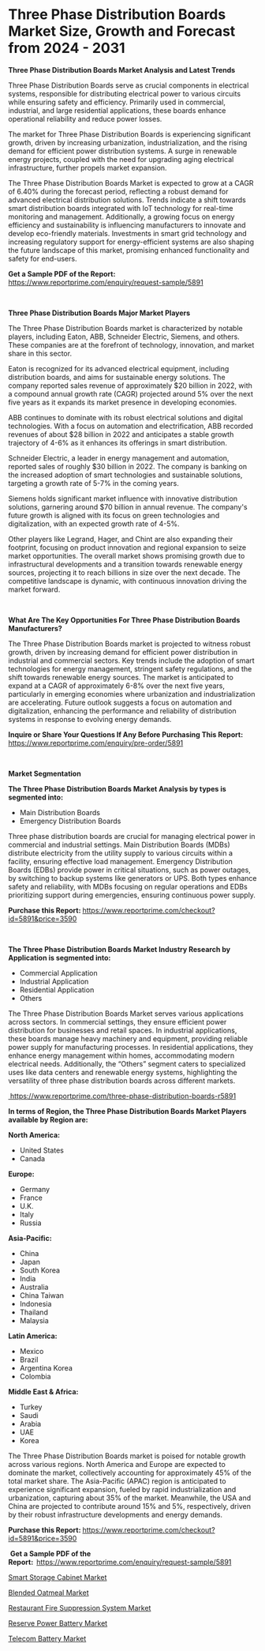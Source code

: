<p><h1>Three Phase Distribution Boards Market Size, Growth and Forecast from 2024 - 2031</h1></p><p><strong>Three Phase Distribution Boards Market Analysis and Latest Trends</strong></p>
<p><p>Three Phase Distribution Boards serve as crucial components in electrical systems, responsible for distributing electrical power to various circuits while ensuring safety and efficiency. Primarily used in commercial, industrial, and large residential applications, these boards enhance operational reliability and reduce power losses. </p><p>The market for Three Phase Distribution Boards is experiencing significant growth, driven by increasing urbanization, industrialization, and the rising demand for efficient power distribution systems. A surge in renewable energy projects, coupled with the need for upgrading aging electrical infrastructure, further propels market expansion. </p><p>The Three Phase Distribution Boards Market is expected to grow at a CAGR of 6.40% during the forecast period, reflecting a robust demand for advanced electrical distribution solutions. Trends indicate a shift towards smart distribution boards integrated with IoT technology for real-time monitoring and management. Additionally, a growing focus on energy efficiency and sustainability is influencing manufacturers to innovate and develop eco-friendly materials. Investments in smart grid technology and increasing regulatory support for energy-efficient systems are also shaping the future landscape of this market, promising enhanced functionality and safety for end-users.</p></p>
<p><strong>Get a Sample PDF of the Report:&nbsp;</strong> <a href="https://www.reportprime.com/enquiry/request-sample/5891?utm_campaign=1949&utm_medium=2&utm_source=Github&utm_content=ia&utm_term=24122024&utm_id=three-phase-distribution-boards">https://www.reportprime.com/enquiry/request-sample/5891</a></p>
<p>&nbsp;</p>
<p><strong>Three Phase Distribution Boards Major Market Players</strong></p>
<p><p>The Three Phase Distribution Boards market is characterized by notable players, including Eaton, ABB, Schneider Electric, Siemens, and others. These companies are at the forefront of technology, innovation, and market share in this sector. </p><p>Eaton is recognized for its advanced electrical equipment, including distribution boards, and aims for sustainable energy solutions. The company reported sales revenue of approximately $20 billion in 2022, with a compound annual growth rate (CAGR) projected around 5% over the next five years as it expands its market presence in developing economies.</p><p>ABB continues to dominate with its robust electrical solutions and digital technologies. With a focus on automation and electrification, ABB recorded revenues of about $28 billion in 2022 and anticipates a stable growth trajectory of 4-6% as it enhances its offerings in smart distribution.</p><p>Schneider Electric, a leader in energy management and automation, reported sales of roughly $30 billion in 2022. The company is banking on the increased adoption of smart technologies and sustainable solutions, targeting a growth rate of 5-7% in the coming years.</p><p>Siemens holds significant market influence with innovative distribution solutions, garnering around $70 billion in annual revenue. The company's future growth is aligned with its focus on green technologies and digitalization, with an expected growth rate of 4-5%.</p><p>Other players like Legrand, Hager, and Chint are also expanding their footprint, focusing on product innovation and regional expansion to seize market opportunities. The overall market shows promising growth due to infrastructural developments and a transition towards renewable energy sources, projecting it to reach billions in size over the next decade. The competitive landscape is dynamic, with continuous innovation driving the market forward.</p></p>
<p>&nbsp;</p>
<p><strong>What Are The Key Opportunities For Three Phase Distribution Boards Manufacturers?</strong></p>
<p><p>The Three Phase Distribution Boards market is projected to witness robust growth, driven by increasing demand for efficient power distribution in industrial and commercial sectors. Key trends include the adoption of smart technologies for energy management, stringent safety regulations, and the shift towards renewable energy sources. The market is anticipated to expand at a CAGR of approximately 6-8% over the next five years, particularly in emerging economies where urbanization and industrialization are accelerating. Future outlook suggests a focus on automation and digitalization, enhancing the performance and reliability of distribution systems in response to evolving energy demands.</p></p>
<p><strong>Inquire or Share Your Questions If Any Before Purchasing This Report:</strong> <a href="https://www.reportprime.com/enquiry/pre-order/5891?utm_campaign=1949&utm_medium=2&utm_source=Github&utm_content=ia&utm_term=24122024&utm_id=three-phase-distribution-boards">https://www.reportprime.com/enquiry/pre-order/5891</a></p>
<p>&nbsp;</p>
<p><strong>Market Segmentation</strong></p>
<p><strong>The Three Phase Distribution Boards Market Analysis by types is segmented into:</strong></p>
<p><ul><li>Main Distribution Boards</li><li>Emergency Distribution Boards</li></ul></p>
<p><p>Three phase distribution boards are crucial for managing electrical power in commercial and industrial settings. Main Distribution Boards (MDBs) distribute electricity from the utility supply to various circuits within a facility, ensuring effective load management. Emergency Distribution Boards (EDBs) provide power in critical situations, such as power outages, by switching to backup systems like generators or UPS. Both types enhance safety and reliability, with MDBs focusing on regular operations and EDBs prioritizing support during emergencies, ensuring continuous power supply.</p></p>
<p><strong>Purchase this Report:&nbsp;</strong><a href="https://www.reportprime.com/checkout?id=5891&price=3590&utm_campaign=1949&utm_medium=2&utm_source=Github&utm_content=ia&utm_term=24122024&utm_id=three-phase-distribution-boards">https://www.reportprime.com/checkout?id=5891&price=3590</a></p>
<p>&nbsp;</p>
<p><strong>The Three Phase Distribution Boards Market Industry Research by Application is segmented into:</strong></p>
<p><ul><li>Commercial Application</li><li>Industrial Application</li><li>Residential Application</li><li>Others</li></ul></p>
<p><p>The Three Phase Distribution Boards Market serves various applications across sectors. In commercial settings, they ensure efficient power distribution for businesses and retail spaces. In industrial applications, these boards manage heavy machinery and equipment, providing reliable power supply for manufacturing processes. In residential applications, they enhance energy management within homes, accommodating modern electrical needs. Additionally, the “Others” segment caters to specialized uses like data centers and renewable energy systems, highlighting the versatility of three phase distribution boards across different markets.</p></p>
<p><a href="https://www.reportprime.com/three-phase-distribution-boards-r5891?utm_campaign=1949&utm_medium=2&utm_source=Github&utm_content=ia&utm_term=24122024&utm_id=three-phase-distribution-boards">&nbsp;https://www.reportprime.com/three-phase-distribution-boards-r5891</a></p>
<p><strong>In terms of Region, the Three Phase Distribution Boards Market Players available by Region are:</strong></p>
<p>
    <p> <strong> North America: </strong>
        <ul>
            <li>United States</li>
            <li>Canada</li>
        </ul>
        </p> 
    <p> <strong> Europe: </strong>
        <ul>
            <li>Germany</li>
            <li>France</li>
            <li>U.K.</li>
            <li>Italy</li>
            <li>Russia</li>
        </ul>
        </p> 
    <p> <strong> Asia-Pacific: </strong>
        <ul>
            <li>China</li>
            <li>Japan</li>
            <li>South Korea</li>
            <li>India</li>
            <li>Australia</li>
            <li>China Taiwan</li>
            <li>Indonesia</li>
            <li>Thailand</li>
            <li>Malaysia</li>
        </ul>
        </p> 
    <p> <strong> Latin America: </strong>
        <ul>
            <li>Mexico</li>
            <li>Brazil</li>
            <li>Argentina Korea</li>
            <li>Colombia</li>
        </ul>
        </p> 
    <p> <strong> Middle East & Africa: </strong>
        <ul>
            <li>Turkey</li>
            <li>Saudi</li>
            <li>Arabia</li>
            <li>UAE</li>
            <li>Korea</li>
        </ul>
    </p>
    </p>
<p><p>The Three Phase Distribution Boards market is poised for notable growth across various regions. North America and Europe are expected to dominate the market, collectively accounting for approximately 45% of the total market share. The Asia-Pacific (APAC) region is anticipated to experience significant expansion, fueled by rapid industrialization and urbanization, capturing about 35% of the market. Meanwhile, the USA and China are projected to contribute around 15% and 5%, respectively, driven by their robust infrastructure developments and energy demands.</p></p>
<p><strong>Purchase this Report: </strong><a href="https://www.reportprime.com/checkout?id=5891&price=3590&utm_campaign=1949&utm_medium=2&utm_source=Github&utm_content=ia&utm_term=24122024&utm_id=three-phase-distribution-boards">https://www.reportprime.com/checkout?id=5891&price=3590</a></p>
<p>&nbsp;<strong>Get a Sample PDF of the Report:&nbsp;&nbsp;</strong><a href="https://www.reportprime.com/enquiry/request-sample/5891?utm_campaign=1949&utm_medium=2&utm_source=Github&utm_content=ia&utm_term=24122024&utm_id=three-phase-distribution-boards">https://www.reportprime.com/enquiry/request-sample/5891</a></p>
<p><strong></strong></p>
<p><p><a href="https://www.linkedin.com/pulse/comprehensive-smart-storage-cabinet-market-report-2024-2031-revenue-1co5e?utm_campaign=1949&utm_medium=2&utm_source=Github&utm_content=ia&utm_term=24122024&utm_id=three-phase-distribution-boards">Smart Storage Cabinet Market</a></p><p><a href="https://www.linkedin.com/pulse/market-analysis-blended-oatmeal-markets-47-cagr-forecast-2hlbe?utm_campaign=1949&utm_medium=2&utm_source=Github&utm_content=ia&utm_term=24122024&utm_id=three-phase-distribution-boards">Blended Oatmeal Market</a></p><p><a href="https://www.linkedin.com/pulse/restaurant-fire-suppression-system-market-overview-products-nlbqe?utm_campaign=1949&utm_medium=2&utm_source=Github&utm_content=ia&utm_term=24122024&utm_id=three-phase-distribution-boards">Restaurant Fire Suppression System Market</a></p><p><a href="https://www.linkedin.com/pulse/based-recent-market-research-reserve-power-battery-set-experience-n6jce?utm_campaign=1949&utm_medium=2&utm_source=Github&utm_content=ia&utm_term=24122024&utm_id=three-phase-distribution-boards">Reserve Power Battery Market</a></p><p><a href="https://www.linkedin.com/pulse/market-dynamics-telecom-battery-industry-forecast-trends-6q89e?utm_campaign=1949&utm_medium=2&utm_source=Github&utm_content=ia&utm_term=24122024&utm_id=three-phase-distribution-boards">Telecom Battery Market</a></p></p>